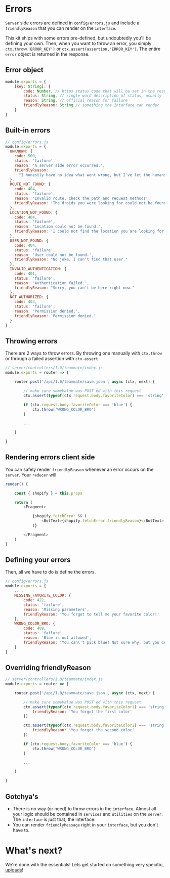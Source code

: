 # Errors

`Server` side errors are defined in `config/errors.js` and include a `friendlyReason` that you can render on the `interface`.

This kit ships with some errors pre-defined, but undoubtedly you'll be defining your own. Then, when you want to throw an error, you simply `ctx.throw('ERROR_KEY')` or `ctx.assert(assertion,'ERROR_KEY')`. The entire `error` object is returned in the response.

## Error object

```js
module.exports = {
    [key: String]: {
        code: Number, // https status code that will be set in the response
        status: String, // single word description of status, usually 'failure'
        reason: String, // official reason for failure
        friendlyReason: String // something the interface can render
    }
}
```

## Built-in errors

```js
// config/errors.js
module.exports = {
  UNKNOWN: {
    code: 500,
    status: 'failure',
    reason: 'A server side error occurred.',
    friendlyReason:
      "I honestly have no idea what went wrong, but I've let the humans know and they are on it!"
  },
  ROUTE_NOT_FOUND: {
    code: 404,
    status: 'failure',
    reason: 'Invalid route. Check the path and request methods',
    friendlyReason: 'The droids you were looking for could not be found.'
  },
  LOCATION_NOT_FOUND: {
    code: 404,
    status: 'failure',
    reason: 'Location could not be found.',
    friendlyReason: 'I could not find the location you are looking for.'
  },
  USER_NOT_FOUND: {
    code: 404,
    status: 'failure',
    reason: 'User could not be found.',
    friendlyReason: "No joke, I can't find that user."
  },
  INVALID_AUTHENTICATION: {
    code: 401,
    status: 'failure',
    reason: 'Authentication failed.',
    friendlyReason: "Sorry, you can't be here right now."
  },
  NOT_AUTHORIZED: {
    code: 403,
    status: 'failure',
    reason: 'Permission denied.',
    friendlyReason: 'Permission denied.'
  }
}
```

## Throwing errors

There are 2 ways to throw errors. By throwing one manually with `ctx.throw` or through a failed assertion with `ctx.assert`

```js
// server/controllers/1.0/teammate/index.js
module.exports = router => {

    router.post('/api/1.0/teammate/save.json', async (ctx, next) {

        // make sure someValue was POST'ed with this request
        ctx.assert(typeof(ctx.request.body.favoriteColor) === 'string', 'MISSING_FAVORITE_COLOR')

        if (ctx.request.body.favoriteColor === 'blue') {
            ctx.throw('WRONG_COLOR_BRO')
        }

        ...

    }

}

```

## Rendering errors client side

You can safely render `friendlyReason` whenever an error occurs on the `server`. Your `reducer` will

```js
render() {

	const { shopify } = this.props

	return (
		<Fragment>

			{shopify.fetchError && (
				<BotText>{shopify.fetchError.friendlyReason}</BotText>
			)}

		</Fragment>
	)
}
```

## Defining your errors

Then, all we have to do is define the errors.

```js
// config/errors.js
module.exports = {
    ...,
    MISSING_FAVORITE_COLOR: {
        code: 422,
        status: 'failure',
        reason: 'Missing parameters',
        friendlyReason: 'You forgot to tell me your favorite color!'
    },
    WRONG_COLOR_BRO: {
        code: 409,
        status: 'failure',
        reason: 'Blue is not allowed',
        friendlyReason: 'You can\'t pick blue! Not sure why, but you CAN\'T!'
    }
}

```

## Overriding friendlyReason

```js
// server/controllers/1.0/teammate/index.js
module.exports = router => {

    router.post('/api/1.0/teammate/save.json', async (ctx, next) {

        // make sure someValue was POST'ed with this request
        ctx.assert(typeof(ctx.request.body.favoriteColor1) === 'string', 'MISSING_FAVORITE_COLOR', {
			friendlyReason: 'You forgot the first color'
		})

        ctx.assert(typeof(ctx.request.body.favoriteColor2) === 'string', 'MISSING_FAVORITE_COLOR', {
			friendlyReason: 'You forgot the second color'
		})

        if (ctx.request.body.favoriteColor === 'blue') {
            ctx.throw('WRONG_COLOR_BRO')
        }

        ...

    }

}

```

## Gotchya's

- There is no way (or need) to throw errors in the `interface`. Almost all your logic should be contained in `services` and `utilities` on the `server`. The `interface` is just that, the interface.
- You can render `friendlyMessage` right in your `interface`, but you don't have to.

# What's next?

We're done with the essentials! Lets get started on something very specific, [uploads](uploads.md)!
